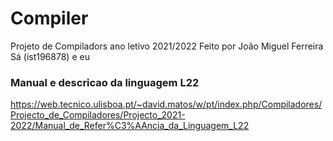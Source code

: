 # Compiler
Projeto de Compiladors ano letivo 2021/2022
Feito por João Miguel Ferreira Sá (ist196878) e eu

### Manual e descricao da linguagem L22
https://web.tecnico.ulisboa.pt/~david.matos/w/pt/index.php/Compiladores/Projecto_de_Compiladores/Projecto_2021-2022/Manual_de_Refer%C3%AAncia_da_Linguagem_L22


